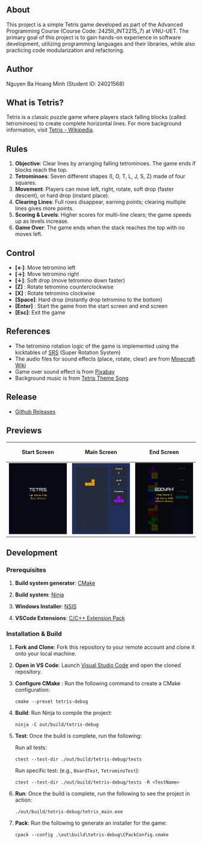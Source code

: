 ## About
This project is a simple Tetris game developed as part of the Advanced Programming Course (Course Code: 2425II_INT2215_7) at VNU-UET. The primary goal of this project is to gain hands-on experience in software development, utilizing programming languages and their libraries, while also practicing code modularization and refactoring.

## Author
Nguyen Ba Hoang Minh (Student ID: 24021568)

## What is Tetris?
Tetris is a classic puzzle game where players stack falling blocks (called tetrominoes) to create complete horizontal lines. For more background information, visit [Tetris - Wikipedia](https://en.wikipedia.org/wiki/Tetris).

## Rules
1. **Objective**: Clear lines by arranging falling tetrominoes. The game ends if blocks reach the top.
2. **Tetrominoes**: Seven different shapes (I, O, T, L, J, S, Z) made of four squares.
3. **Movement**: Players can move left, right, rotate, soft drop (faster descent), or hard drop (instant place).
4. **Clearing Lines**: Full rows disappear, earning points; clearing multiple lines gives more points.
5. **Scoring & Levels**: Higher scores for multi-line clears; the game speeds up as levels increase.
6. **Game Over**: The game ends when the stack reaches the top with no moves left.

## Control
- **[←]**: Move tetromino left
- **[→]**: Move tetromino right
- **[↓]**: Soft drop (move tetromino down faster)
- **[Z]** : Rotate tetromino counterclockwise
- **[X]** : Rotate tetromino clockwise
- **[Space]**: Hard drop (instantly drop tetromino to the bottom)
- **[Enter]** : Start the game from the start screen and end screen
- **[Esc]**: Exit the game

## References
- The tetromino rotation logic of the game is implemented using the kicktables of [SRS](https://harddrop.com/wiki/SRS) (Super Rotation System)
- The audio files for sound effects (place, rotate, clear) are from [Minecraft Wiki](https://minecraft.fandom.com/wiki/List_of_block_textures?file=Block_of_Amethyst_%28texture%29_JE3_BE1.png#Elements)
- Game over sound effect is from [Pixabay](https://pixabay.com/sound-effects/game-over-arcade-6435/)
- Background music is from [Tetris Theme Song](https://www.youtube.com/watch?v=NmCCQxVBfyM&pp=ygUMdGV0cmlzIHRoZW1l)

## Release

- [Github Releases](https://github.com/zadnap/tetris/releases)

## Previews
| <p align="center">Start Screen</p> | <p align="center">Main Screen</p> | <p align="center">End Screen</p> |
|---------|---------|---------|
|![game start screen](./previews/start-screen.png) | ![game main screen](./previews/main-screen.png) | ![game end screen](./previews/end-screen.png) | 

## Development
### Prerequisites
1. **Build system generator**: [CMake](https://cmake.org/download/)

2. **Build system**: [Ninja](https://github.com/ninja-build/ninja/releases)

3. **Windows Installer**: [NSIS](https://nsis.sourceforge.io/Download)

3. **VSCode Extensions**: [C/C++ Extension Pack](https://marketplace.visualstudio.com/items?itemName=ms-vscode.cpptools-extension-pack)

### Installation & Build
1. **Fork and Clone**: Fork this repository to your remote account and clone it onto your local machine. 
2. **Open in VS Code**: Launch [Visual Studio Code](https://code.visualstudio.com/) and open the cloned repository.
3. **Configure CMake** : Run the following command to create a CMake configuration: 

    ```
    cmake --preset tetris-debug
    ```

4. **Build**: Run Ninja to compile the project: 

    ```
    ninja -C out/build/tetris-debug
    ```

5. **Test**: Once the build is complete, run the following: 

    Run all tests:

    ```
    ctest --test-dir ./out/build/tetris-debug/tests
    ```

    Run specific test: (e.g., `BoardTest`, `TetrominoTest`):

    ```
    ctest --test-dir ./out/build/tetris-debug/tests -R <TestName>
    ```

6. **Run**: Once the build is complete, run the following to see the project in action:

    ```
    ./out/build/tetris-debug/tetris_main.exe
    ```

7. **Pack**: Run the following to generate an installer for the game:

    ```
    cpack --config .\out\build\tetris-debug\CPackConfig.cmake
    ```